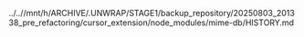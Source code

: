 ../..//mnt/h/ARCHIVE/.UNWRAP/STAGE1/backup_repository/20250803_201338_pre_refactoring/cursor_extension/node_modules/mime-db/HISTORY.md